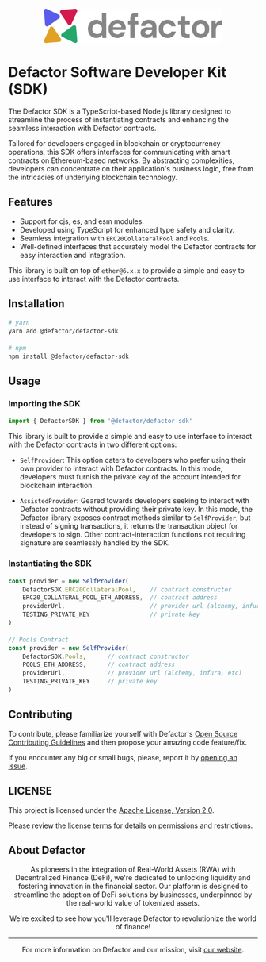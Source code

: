 <span align="center">

<a href="https://www.defactor.com"><img width="360" alt="Defactor Logo" src="https://raw.githubusercontent.com/defactor-com/.github/main/workflows/images/defactor-logo-grey.png"></img></a>

</span>

# Defactor Software Developer Kit (SDK)

The Defactor SDK is a TypeScript-based Node.js library designed to streamline the process of instantiating contracts and enhancing the seamless interaction with Defactor contracts.

Tailored for developers engaged in blockchain or cryptocurrency operations, this SDK offers interfaces for communicating with smart contracts on Ethereum-based networks. By abstracting complexities, developers can concentrate on their application's business logic, free from the intricacies of underlying blockchain technology.

## Features

- Support for cjs, es, and esm modules.
- Developed using TypeScript for enhanced type safety and clarity.
- Seamless integration with `ERC20CollateralPool` and `Pools`.
- Well-defined interfaces that accurately model the Defactor contracts for easy interaction and integration.

This library is built on top of `ether@6.x.x` to provide a simple and easy to use interface to interact with the Defactor contracts.

## Installation

```bash
# yarn
yarn add @defactor/defactor-sdk

# npm
npm install @defactor/defactor-sdk
```

## Usage

### Importing the SDK

```typescript
import { DefactorSDK } from '@defactor/defactor-sdk'
```

This library is built to provide a simple and easy to use interface to interact with the Defactor contracts in two different options:

- `SelfProvider`: This option caters to developers who prefer using their own provider to interact with Defactor contracts. In this mode, developers must furnish the private key of the account intended for blockchain interaction.

- `AssistedProvider`: Geared towards developers seeking to interact with Defactor contracts without providing their private key. In this mode, the Defactor library exposes contract methods similar to `SelfProvider`, but instead of signing transactions, it returns the transaction object for developers to sign. Other contract-interaction functions not requiring signature are seamlessly handled by the SDK.

### Instantiating the SDK

```typescript
const provider = new SelfProvider(
    DefactorSDK.ERC20CollateralPool,    // contract constructor
    ERC20_COLLATERAL_POOL_ETH_ADDRESS,  // contract address
    providerUrl,                        // provider url (alchemy, infura, etc)
    TESTING_PRIVATE_KEY                 // private key
)

// Pools Contract
const provider = new SelfProvider(
    DefactorSDK.Pools,      // contract constructor
    POOLS_ETH_ADDRESS,      // contract address
    providerUrl,            // provider url (alchemy, infura, etc)
    TESTING_PRIVATE_KEY     // private key
)
```

<!-- ## API Reference -->

## Contributing

To contribute, please familiarize yourself with Defactor's [Open Source Contributing Guidelines](https://defactor.dev/docs/introduction/open-source-guidelines) and then propose your amazing code feature/fix.

If you encounter any big or small bugs, please, report it by [opening an issue](https://github.com/defactor-com/sdk/issues/new/choose).

## LICENSE

This project is licensed under the [Apache License, Version 2.0](./LICENSE).

Please review the [license terms](./LICENSE) for details on permissions and restrictions.

## About Defactor

<span align="center">

As pioneers in the integration of Real-World Assets (RWA) with Decentralized Finance (DeFi), we're dedicated to unlocking liquidity and fostering innovation in the financial sector. Our platform is designed to streamline the adoption of DeFi solutions by businesses, underpinned by the real-world value of tokenized assets.

We're excited to see how you'll leverage Defactor to revolutionize the world of finance!

---

For more information on Defactor and our mission, visit [our website](https://www.defactor.com/).

</span>
